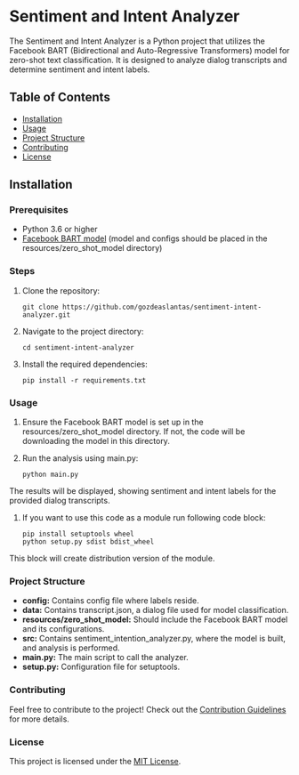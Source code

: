 # **Sentiment and Intent Analyzer**

The Sentiment and Intent Analyzer is a Python project that utilizes the Facebook BART (Bidirectional and Auto-Regressive Transformers) model for zero-shot text classification. It is designed to analyze dialog transcripts and determine sentiment and intent labels.

## **Table of Contents**
* [Installation](#Installation)
* [Usage](#Usage)
* [Project Structure](#Project-Structure)
* [Contributing](#Contributing)
* [License](#License)

## **Installation**
<a id="Installation"></a>

### **Prerequisites**
* Python 3.6 or higher
* [Facebook BART model](https://huggingface.co/facebook/bart-large) (model and configs should be placed in the resources/zero_shot_model directory)

### **Steps**
1. Clone the repository:
    ```
    git clone https://github.com/gozdeaslantas/sentiment-intent-analyzer.git
    ```
2. Navigate to the project directory:
    ```
    cd sentiment-intent-analyzer
    ```
3. Install the required dependencies:
    ```
    pip install -r requirements.txt
    ```
### **Usage**
<a id="Usage"></a>
1. Ensure the Facebook BART model is set up in the resources/zero_shot_model directory. If not, the code will be downloading the model in this directory.

2. Run the analysis using main.py:
    ```
    python main.py
    ```
The results will be displayed, showing sentiment and intent labels for the provided dialog transcripts.

1. If you want to use this code as a module run following code block:
    ```
    pip install setuptools wheel
    python setup.py sdist bdist_wheel
    ```
    
This block will create distribution version of the module.

### **Project Structure**
<a id="Project-Structure"></a>
* **config:** Contains config file where labels reside. 
* **data:** Contains transcript.json, a dialog file used for model classification.
* **resources/zero_shot_model:** Should include the Facebook BART model and its configurations.
* **src:** Contains sentiment_intention_analyzer.py, where the model is built, and analysis is performed.
* **main.py:** The main script to call the analyzer.
* **setup.py:** Configuration file for setuptools.

### **Contributing**
<a id="Contributing"></a>
Feel free to contribute to the project! Check out the [Contribution Guidelines](https://github.com/github/docs/blob/main/CONTRIBUTING.md) for more details.

### **License**
<a id="License"></a>
This project is licensed under the [MIT License](https://opensource.org/license/mit).
